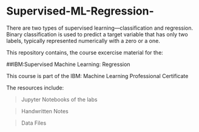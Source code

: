 # Supervised-ML-Regression-

There are two types of supervised learning—classification and regression. Binary classification is used to predict a target variable that has only two labels, typically represented numerically with a zero or a one.


This repository contains, the course excercise material for the:

##IBM:Supervised Machine Learning: Regression 

This course is part of the IBM: Machine Learning Professional Certificate

The resources include:

> Jupyter Notebooks of the labs

> Handwritten Notes

> Data Files
